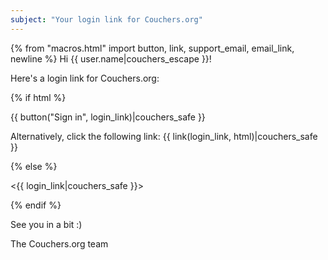 ```yaml
---
subject: "Your login link for Couchers.org"
---
```


{% from "macros.html" import button, link, support_email, email_link, newline %}
Hi {{ user.name|couchers_escape }}!

Here's a login link for Couchers.org:

{% if html %}

{{ button("Sign in", login_link)|couchers_safe }}

Alternatively, click the following link: {{ link(login_link, html)|couchers_safe }}

{% else %}

<{{ login_link|couchers_safe }}>

{% endif %}

See you in a bit :)

The Couchers.org team
